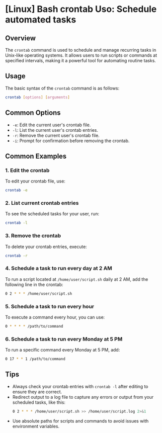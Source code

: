# [Linux] Bash crontab Uso: Schedule automated tasks

## Overview
The `crontab` command is used to schedule and manage recurring tasks in Unix-like operating systems. It allows users to run scripts or commands at specified intervals, making it a powerful tool for automating routine tasks.

## Usage
The basic syntax of the `crontab` command is as follows:

```bash
crontab [options] [arguments]
```

## Common Options
- `-e`: Edit the current user's crontab file.
- `-l`: List the current user's crontab entries.
- `-r`: Remove the current user's crontab file.
- `-i`: Prompt for confirmation before removing the crontab.

## Common Examples

### 1. Edit the crontab
To edit your crontab file, use:
```bash
crontab -e
```

### 2. List current crontab entries
To see the scheduled tasks for your user, run:
```bash
crontab -l
```

### 3. Remove the crontab
To delete your crontab entries, execute:
```bash
crontab -r
```

### 4. Schedule a task to run every day at 2 AM
To run a script located at `/home/user/script.sh` daily at 2 AM, add the following line in the crontab:
```bash
0 2 * * * /home/user/script.sh
```

### 5. Schedule a task to run every hour
To execute a command every hour, you can use:
```bash
0 * * * * /path/to/command
```

### 6. Schedule a task to run every Monday at 5 PM
To run a specific command every Monday at 5 PM, add:
```bash
0 17 * * 1 /path/to/command
```

## Tips
- Always check your crontab entries with `crontab -l` after editing to ensure they are correct.
- Redirect output to a log file to capture any errors or output from your scheduled tasks, like this:
  ```bash
  0 2 * * * /home/user/script.sh >> /home/user/script.log 2>&1
  ```
- Use absolute paths for scripts and commands to avoid issues with environment variables.